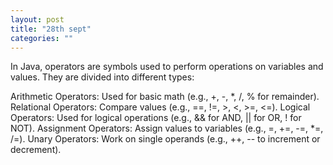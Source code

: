 ```yaml
---
layout: post
title: "28th sept"
categories: ""
---
```


In Java, operators are symbols used to perform operations on variables and values. They are divided into different types:

Arithmetic Operators: Used for basic math (e.g., +, -, *, /, % for remainder).
Relational Operators: Compare values (e.g., ==, !=, >, <, >=, <=).
Logical Operators: Used for logical operations (e.g., && for AND, || for OR, ! for NOT).
Assignment Operators: Assign values to variables (e.g., =, +=, -=, *=, /=).
Unary Operators: Work on single operands (e.g., ++, -- to increment or decrement).
